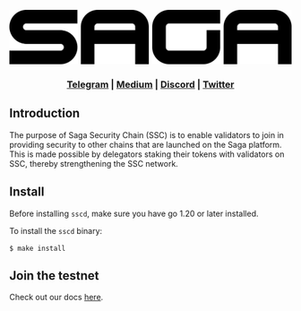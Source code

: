 
![Saga Security Chain](assets/SAGA_WORDMARK_BLACK.png)


<div align="center">

### [Telegram](https://t.me/sagaofficialchannel) | [Medium](https://medium.com/sagaxyz) | [Discord](https://discord.com/invite/UCRsTy82Ub) | [Twitter](https://twitter.com/Sagaxyz__)

</div>

## Introduction
The purpose of Saga Security Chain (SSC) is to enable validators to join in providing security to other chains that are launched on the Saga platform. This is made possible by delegators staking their tokens with validators on SSC, thereby strengthening the SSC network.

## Install

Before installing `sscd`, make sure you have go 1.20 or later installed.

To install the `sscd` binary:

```
$ make install
```

## Join the testnet

Check out our docs [here](https://validator-docs.saga.xyz).
